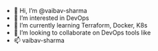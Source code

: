 - 👋 Hi, I’m @vaibav-sharma
- 👀 I’m interested in DevOps
- 🌱 I’m currently learning Terraform, Docker, K8s
- 💞️ I’m looking to collaborate on DevOps tools like 
- 📫 vaibav-sharma

<!---
vaibav-sharma/vaibav-sharma is a ✨ special ✨ repository because its `README.md` (this file) appears on your GitHub profile.
You can click the Preview link to take a look at your changes.
--->
